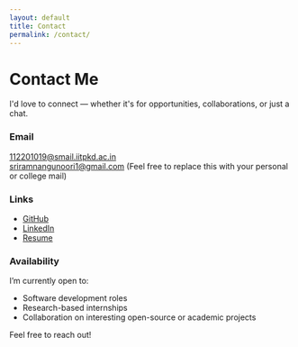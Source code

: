 ```yaml
---
layout: default
title: Contact
permalink: /contact/
---
```


# Contact Me

I'd love to connect — whether it's for opportunities, collaborations, or just a chat.


###  Email  
112201019@smail.iitpkd.ac.in  
sriramnangunoori1@gmail.com
(Feel free to replace this with your personal or college mail)


###  Links

- [GitHub](https://github.com/yourusername)
- [LinkedIn](https://linkedin.com/in/yourusername)
- [Resume](../resume.pdf)


###  Availability

I’m currently open to:
- Software development roles
- Research-based internships
- Collaboration on interesting open-source or academic projects

Feel free to reach out!
